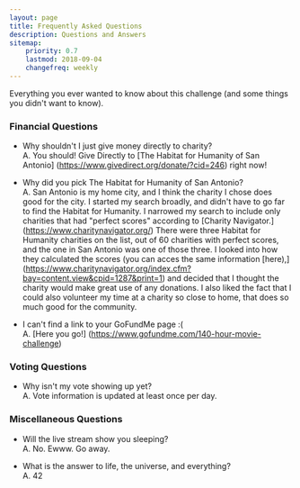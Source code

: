 ```yaml
---
layout: page
title: Frequently Asked Questions
description: Questions and Answers
sitemap:
    priority: 0.7
    lastmod: 2018-09-04
    changefreq: weekly
---
```


Everything you ever wanted to know about this challenge (and some things you didn't want to know).

### Financial Questions
- Why shouldn't I just give money directly to charity? <br/> A. You should! Give Directly to [The Habitat for Humanity of San Antonio] (https://www.givedirect.org/donate/?cid=246) right now!

- Why did you pick The Habitat for Humanity of San Antonio? <br/> A. San Antonio is my home city, and I think the charity I chose does good for the city. I started my search broadly, and didn't have to go far to find the Habitat for Humanity. I narrowed my search to include only charities that had "perfect scores" according to [Charity Navigator.] (https://www.charitynavigator.org/) There were three Habitat for Humanity charities on the list, out of 60 charities with perfect scores, and the one in San Antonio was one of those three. I looked into how they calculated the scores (you can acces the same information [here),] (https://www.charitynavigator.org/index.cfm?bay=content.view&cpid=1287&print=1) and decided that I thought the charity would make great use of any donations. I also liked the fact that I could also volunteer my time at a charity so close to home, that does so much good for the community.

- I can't find a link to your GoFundMe page :( <br/> A. [Here you go!] (https://www.gofundme.com/140-hour-movie-challenge)

### Voting Questions
- Why isn't my vote showing up yet? <br/> A. Vote information is updated at least once per day.

### Miscellaneous Questions
- Will the live stream show you sleeping? <br/> A. No.  Ewww. Go away.

- What is the answer to life, the universe, and everything? <br/> A. 42
